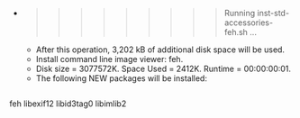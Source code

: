 * >>>>>>>>> Running inst-std-accessories-feh.sh ...
  * After this operation, 3,202 kB of additional disk space will be used.
  * Install command line image viewer: feh.
  * Disk size = 3077572K. Space Used = 2412K. Runtime = 00:00:00:01.
  * The following NEW packages will be installed:
  ```bash
feh libexif12 libid3tag0 libimlib2
  ```
